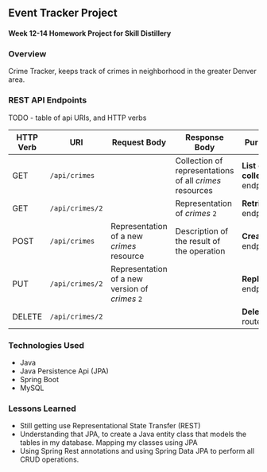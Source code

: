 ## Event Tracker Project

#### Week 12-14 Homework Project for Skill Distillery

### Overview

Crime Tracker, keeps track of crimes in neighborhood in the greater Denver area. 

### REST API Endpoints

TODO - table of api URIs, and HTTP verbs

| HTTP Verb | URI                  | Request Body | Response Body | Purpose |
|-----------|----------------------|--------------|---------------|---------|
| GET       | `/api/crimes`      |              | Collection of representations of all _crimes_ resources | **List** or **collection** endpoint |
| GET       | `/api/crimes/2`   |              | Representation of _crimes_ `2` | **Retrieve** endpoint |
| POST      | `/api/crimes`      | Representation of a new _crimes_ resource | Description of the result of the operation | **Create** endpoint |
| PUT       | `/api/crimes/2`   | Representation of a new version of _crimes_ `2` | | **Replace** endpoint |
| DELETE    | `/api/crimes/2`   |              | | **Delete** route |

### Technologies Used

+ Java
+ Java Persistence Api (JPA)
+ Spring Boot
+ MySQL

### Lessons Learned

+ Still getting use Representational State Transfer (REST)
+ Understanding that JPA, to create a Java entity class that models the tables in my database. Mapping my classes using JPA
+ Using Spring Rest annotations and using Spring Data JPA to perform all CRUD operations.
